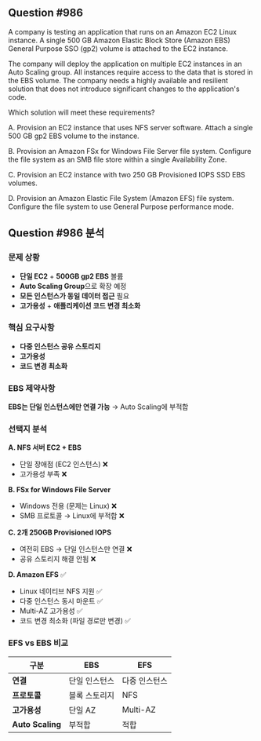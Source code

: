 ## Question #986
A company is testing an application that runs on an Amazon EC2 Linux instance. A single 500 GB Amazon Elastic Block Store (Amazon EBS) General Purpose SSO (gp2) volume is attached to the EC2 instance.

The company will deploy the application on multiple EC2 instances in an Auto Scaling group. All instances require access to the data that is stored in the EBS volume. The company needs a highly available and resilient solution that does not introduce significant changes to the application's code.

Which solution will meet these requirements?

A. Provision an EC2 instance that uses NFS server software. Attach a single 500 GB gp2 EBS volume to the instance.

B. Provision an Amazon FSx for Windows File Server file system. Configure the file system as an SMB file store within a single Availability Zone.

C. Provision an EC2 instance with two 250 GB Provisioned IOPS SSD EBS volumes.

D. Provision an Amazon Elastic File System (Amazon EFS) file system. Configure the file system to use General Purpose performance mode.

## Question #986 분석

### 문제 상황
- **단일 EC2** + **500GB gp2 EBS** 볼륨
- **Auto Scaling Group**으로 확장 예정
- **모든 인스턴스가 동일 데이터 접근** 필요
- **고가용성** + **애플리케이션 코드 변경 최소화**

### 핵심 요구사항
- **다중 인스턴스 공유 스토리지**
- **고가용성**
- **코드 변경 최소화**

### EBS 제약사항
**EBS는 단일 인스턴스에만 연결 가능** → Auto Scaling에 부적합

### 선택지 분석

**A. NFS 서버 EC2 + EBS**
- 단일 장애점 (EC2 인스턴스) ❌
- 고가용성 부족 ❌

**B. FSx for Windows File Server**
- Windows 전용 (문제는 Linux) ❌
- SMB 프로토콜 → Linux에 부적합 ❌

**C. 2개 250GB Provisioned IOPS**
- 여전히 EBS → 단일 인스턴스만 연결 ❌
- 공유 스토리지 해결 안됨 ❌

**D. Amazon EFS** ✅
- Linux 네이티브 NFS 지원 ✅
- 다중 인스턴스 동시 마운트 ✅
- Multi-AZ 고가용성 ✅
- 코드 변경 최소화 (파일 경로만 변경) ✅

### EFS vs EBS 비교

| 구분 | EBS | EFS |
|------|-----|-----|
| **연결** | 단일 인스턴스 | 다중 인스턴스 |
| **프로토콜** | 블록 스토리지 | NFS |
| **고가용성** | 단일 AZ | Multi-AZ |
| **Auto Scaling** | 부적합 | 적합 |

